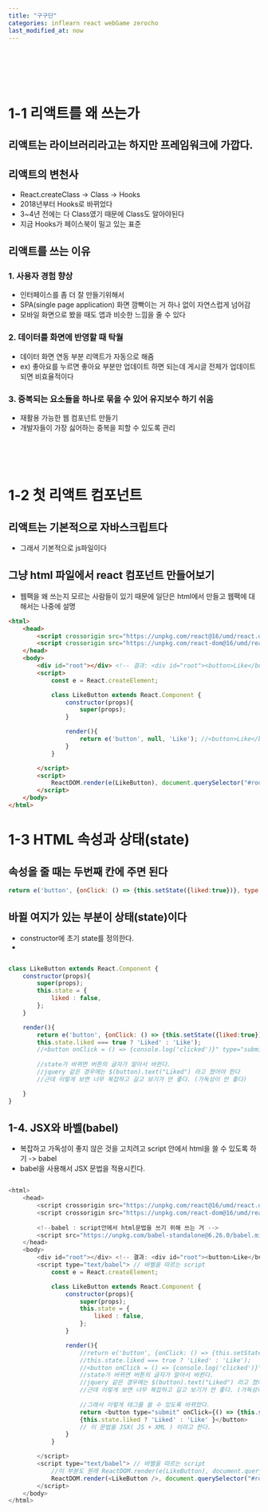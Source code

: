 ```yaml
---
title: "구구단"
categories: inflearn react webGame zerocho
last_modified_at: now
---
```


<br/>
<br/>
<br/>
<br/>

# 1-1 리액트를 왜 쓰는가


## 리액트는 라이브러리라고는 하지만 프레임워크에 가깝다.


## 리액트의 변천사
- React.createClass -> Class -> Hooks 
- 2018년부터 Hooks로 바뀌었다 
- 3~4년 전에는 다 Class였기 때문에 Class도 알아야된다 
- 지금 Hooks가 페이스북이 밀고 있는 표준

## 리액트를 쓰는 이유

### 1. 사용자 경험 향상
- 인터페이스를 좀 더 잘 만들기위해서
- SPA(single page application) 화면 깜빡이는 거 하나 없이 자연스럽게 넘어감 
- 모바일 화면으로 봤을 때도 앱과 비슷한 느낌을 줄 수 있다

### 2. 데이터를 화면에 반영할 때 탁월
- 데이터 화면 연동 부분 리액트가 자동으로 해줌
- ex) 좋아요를 누르면 좋아요 부분만 업데이트 하면 되는데 게시글 전체가 업데이트 되면 비효율적이다

### 3. 중복되는 요소들을 하나로 묶을 수 있어 유지보수 하기 쉬움
- 재활용 가능한 웹 컴포넌트 만들기 
- 개발자들이 가장 싫어하는 중복을 피할 수 있도록 관리


<br>
<br>
<br>

# 1-2 첫 리액트 컴포넌트

## 리액트는 기본적으로 자바스크립트다
- 그래서 기본적으로 js파일이다

## 그냥 html 파일에서 react 컴포넌트 만들어보기
- 웹팩을 왜 쓰는지 모르는 사람들이 있기 때문에 일단은 html에서 만들고 웹팩에 대해서는 나중에 설명

```html
<html>
    <head>
        <script crossorigin src="https://unpkg.com/react@16/umd/react.development.js" crossorigin></script>
        <script crossorigin src="https://unpkg.com/react-dom@16/umd/react-dom.development.js" crossorigin></script>
    </head>
    <body>
        <div id="root"></div> <!-- 결과: <div id="root"><button>Like</button></div>-->
        <script>
            const e = React.createElement;

            class LikeButton extends React.Component {
                constructor(props){
                    super(props);
                }

                render(){
                    return e('button', null, 'Like'); //<button>Like</button>
                }
            }

        </script>
        <script>
            ReactDOM.render(e(LikeButton), document.querySelector("#root"));
        </script>
    </body>
</html>
```
# 1-3 HTML 속성과 상태(state)

## 속성을 줄 때는 두번째 칸에 주면 된다

```javascript
return e('button', {onClick: () => {this.setState({liked:true})}, type: 'submit'},
```

## 바뀔 여지가 있는 부분이 상태(state)이다

- constructor에 초기 state를 정의한다.
- 

```javascript

class LikeButton extends React.Component {
    constructor(props){
        super(props);
        this.state = {
            liked : false,
        };
    }

    render(){
        return e('button', {onClick: () => {this.setState({liked:true})}, type: 'submit'},
        this.state.liked === true ? 'Liked' : 'Like'); 
        //<button onClick = () => {console.log('clicked')}" type="submit">Like</button>
        
        //state가 바뀌면 버튼의 글자가 알아서 바뀐다.
        //jquery 같은 경우에는 $(button).text("Liked") 라고 쳤어야 한다
        //근데 이렇게 보면 너무 복잡하고 길고 보기가 안 좋다. (가독성이 안 좋다)

    }
}
```


## 1-4. JSX와 바벨(babel)

- 복잡하고 가독성이 좋지 않은 것을 고치려고 script 안에서 html을 쓸 수 있도록 하기 -> babel 
- babel을 사용해서 JSX 문법을 적용시킨다.


```javascript

<html>
    <head>
        <script crossorigin src="https://unpkg.com/react@16/umd/react.development.js" crossorigin></script>
        <script crossorigin src="https://unpkg.com/react-dom@16/umd/react-dom.development.js" crossorigin></script>
        
        <!--babel : script안에서 html문법을 쓰기 위해 쓰는 거 -->
        <script src="https://unpkg.com/babel-standalone@6.26.0/babel.min.js"></script>
    </head>
    <body>
        <div id="root"></div> <!-- 결과: <div id="root"><button>Like</button></div>-->
        <script type="text/babel"> // 바벨을 따르는 script
            const e = React.createElement;

            class LikeButton extends React.Component {
                constructor(props){
                    super(props);
                    this.state = {
                        liked : false,
                    };
                }

                render(){
                    //return e('button', {onClick: () => {this.setState({liked:true})}, type: 'submit'},
                    //this.state.liked === true ? 'Liked' : 'Like'); 
                    //<button onClick = () => {console.log('clicked')}" type="submit">Like</button>
                    //state가 바뀌면 버튼의 글자가 알아서 바뀐다.
                    //jquery 같은 경우에는 $(button).text("Liked") 라고 쳤어야 한다
                    //근데 이렇게 보면 너무 복잡하고 길고 보기가 안 좋다. (가독성이 안 좋다)
                    
                    //그래서 이렇게 태그를 쓸 수 있도록 바뀌었다.
                    return <button type="submit" onClick={() => {this.setState({liked:true})}}>
                    {this.state.liked ? 'Liked' : 'Like' }</button>
                    // 이 문법을 JSX( JS + XML ) 이라고 한다.
                }
            }

        </script>
        <script type="text/babel"> // 바벨을 따르는 script
            //이 부분도 원래 ReactDOM.render(e(LikeButton), document.querySelector("#root")); 이었다.
            ReactDOM.render(<LikeButton />, document.querySelector("#root"));
        </script>
    </body>
</html>
```